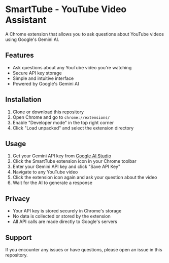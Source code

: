 # SmartTube - YouTube Video Assistant

A Chrome extension that allows you to ask questions about YouTube videos using Google's Gemini AI.

## Features

- Ask questions about any YouTube video you're watching
- Secure API key storage
- Simple and intuitive interface
- Powered by Google's Gemini AI

## Installation

1. Clone or download this repository
2. Open Chrome and go to `chrome://extensions/`
3. Enable "Developer mode" in the top right corner
4. Click "Load unpacked" and select the extension directory

## Usage

1. Get your Gemini API key from [Google AI Studio](https://makersuite.google.com/app/apikey)
2. Click the SmartTube extension icon in your Chrome toolbar
3. Enter your Gemini API key and click "Save API Key"
4. Navigate to any YouTube video
5. Click the extension icon again and ask your question about the video
6. Wait for the AI to generate a response

## Privacy

- Your API key is stored securely in Chrome's storage
- No data is collected or stored by the extension
- All API calls are made directly to Google's servers

## Support

If you encounter any issues or have questions, please open an issue in this repository. 